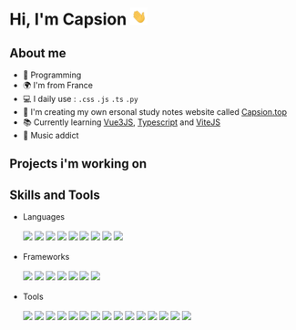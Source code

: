 <h1>Hi, I'm Capsion <img width="30px" src="https://github.com/MrAnyx/MrAnyx/blob/master/assets/hand.gif"></h1>

## About me
- :blue_heart: Programming
- :earth_africa: I'm from France
- :computer: I daily use :  `.css` `.js` `.ts` `.py`
- :love_you_gesture: I'm creating my own ersonal study notes website called [Capsion.top](https://capsion.top)
- :books: Currently learning [Vue3JS](https://v3.vuejs.org/), [Typescript](https://www.typescriptlang.org/) and [ViteJS](https://vitejs.dev/)
- :musical_note: Music addict

## Projects i'm working on


## Skills and Tools
<ul>
<li>Languages</li>
</br>
<img src="https://img.shields.io/badge/Markdown-000000?style=flat&logo=markdown&logoColor=white">
<img src="https://img.shields.io/badge/JavaScript-F7DF1E?style=flat&logo=javascript&logoColor=white">
<img src="https://img.shields.io/badge/HTML-E34F26?style=flat&logo=html5&logoColor=white">
<img src="https://img.shields.io/badge/pug-A86454?style=flat&logo=pug&logoColor=white">
<img src="https://img.shields.io/badge/CSS-1572B6?style=flat&logo=css3&logoColor=white">
<img src="https://img.shields.io/badge/stylus-5294E2?style=flat&logo=stylus&logoColor=white">
<img src="https://img.shields.io/badge/Json-000000?style=flat&logo=json&logoColor=white">
<img src="https://img.shields.io/badge/Python-3776AB?style=flat&logo=python&logoColor=white">
<img src="https://img.shields.io/badge/NodeJS-339933?style=flat&logo=node.js&logoColor=white">

</br>
</br>

<li>Frameworks</li>
</br>
<img src="https://img.shields.io/badge/VueJS-4FC08D?style=flat&logo=vue.js&logoColor=white">
<img src="https://img.shields.io/badge/Electron-47848F?style=flat&logo=electron&logoColor=white">
<img src="https://img.shields.io/badge/vite-646CFF?style=flat&logo=vite&logoColor=white">
<img src="https://img.shields.io/badge/webpack-8DD6F9?style=flat&logo=webpack&logoColor=white">
<img src="https://img.shields.io/badge/rollup-EC4A3F?style=flat&logo=rollup.js&logoColor=white">
<img src="https://img.shields.io/badge/JQuery-0769AD?style=flat&logo=jquery&logoColor=white">
<img src="https://img.shields.io/badge/GraphQL-E10098?style=flat&logo=graphql&logoColor=white">

</br>
</br>

<li>Tools</li>
</br>
<img src="https://img.shields.io/badge/NGINX-009639?style=flat&logo=NGINX&logoColor=white">
<img src="https://img.shields.io/badge/Git-F05032?style=flat&logo=git&logoColor=white">
<img src="https://img.shields.io/badge/NPM-CB3837?style=flat&logo=npm&logoColor=white">
<img src="https://img.shields.io/badge/Sublime%20Text-FF9800?style=flat&logo=Sublime%20Text&logoColor=white">
<img src="https://img.shields.io/badge/PyCharm-green?style=flat&logo=PyCharm&logoColor=white">
<img src="https://img.shields.io/badge/Visual Studio Code-007ACC?style=flat&logo=visual-studio-code&logoColor=white">
<img src="https://img.shields.io/badge/docker-2496ED?style=flat&logo=Docker&logoColor=white">
<img src="https://img.shields.io/badge/JenKins-D24939?style=flat&logo=Jenkins&logoColor=white">
<img src="https://img.shields.io/badge/CentOS-262577?style=flat&logo=CentOS&logoColor=white">
<img src="https://img.shields.io/badge/FileZilla-BF0000?style=flat&logo=filezilla&logoColor=white">
<img src="https://img.shields.io/badge/Photoshop-31A8FF?style=flat&logo=adobe-photoshop&logoColor=white">
<img src="https://img.shields.io/badge/MySQL-4479A1?style=flat&logo=MySQL&logoColor=white">
<img src="https://img.shields.io/badge/MongoDB-47A248?style=flat&logo=MongoDB&logoColor=white">
<img src="https://img.shields.io/badge/MariaDB-003545?style=flat&logo=mariadb&logoColor=white">
<img src="https://img.shields.io/badge/Swagger-85EA2D?style=flat&logo=Swagger&logoColor=white">

</br>
</br>
</ul>

